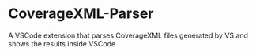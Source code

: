 # CoverageXML-Parser
A VSCode extension that parses CoverageXML files generated by VS and shows the results inside VSCode
